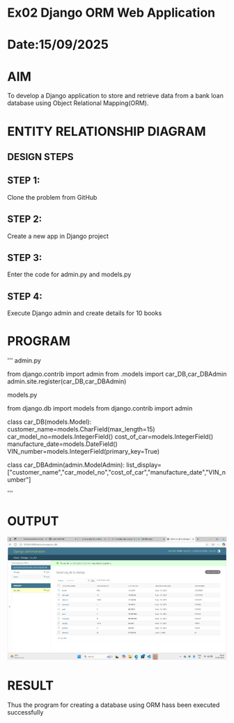 # Ex02 Django ORM Web Application
# Date:15/09/2025
# AIM
To develop a Django application to store and retrieve data from a bank loan database using Object Relational Mapping(ORM).

# ENTITY RELATIONSHIP DIAGRAM
## DESIGN STEPS
## STEP 1:
Clone the problem from GitHub

## STEP 2:
Create a new app in Django project

## STEP 3:
Enter the code for admin.py and models.py

## STEP 4:
Execute Django admin and create details for 10 books
# PROGRAM
'''
admin.py 

from django.contrib import admin
from .models import car_DB,car_DBAdmin
admin.site.register(car_DB,car_DBAdmin)

models.py

from django.db import models
from django.contrib import admin


class car_DB(models.Model):
	customer_name=models.CharField(max_length=15)
	car_model_no=models.IntegerField()
	cost_of_car=models.IntegerField()
	manufacture_date=models.DateField()
	VIN_number=models.IntegerField(primary_key=True)
	
class car_DBAdmin(admin.ModelAdmin):
	list_display=["customer_name","car_model_no","cost_of_car","manufacture_date","VIN_number"]


'''

# OUTPUT
![alt text](<Screenshot 2025-09-15 085628.png>)

# RESULT
Thus the program for creating a database using ORM hass been executed successfully
